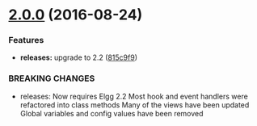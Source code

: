<a name="2.0.0"></a>
# [2.0.0](https://github.com/hypeJunction/hypeDiscovery/compare/v1.0.0...v2.0.0) (2016-08-24)


### Features

* **releases:** upgrade to 2.2 ([815c9f9](https://github.com/hypeJunction/hypeDiscovery/commit/815c9f9))


### BREAKING CHANGES

* releases: Now requires Elgg 2.2
Most hook and event handlers were refactored into class methods
Many of the views have been updated
Global variables and config values have been removed



